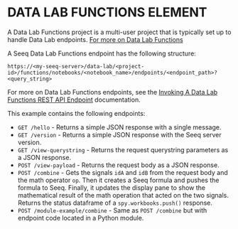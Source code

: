 # DATA LAB FUNCTIONS ELEMENT
A Data Lab Functions project is a multi-user project that is typically set up to handle Data Lab endpoints. [For more on Data Lab Functions](https://support.seeq.com/kb/latest/cloud/data-lab-functions-vs-data-lab-projects)

A Seeq Data Lab Functions endpoint has the following structure:
```
https://<my-seeq-server>/data-lab/<project-id>/functions/notebooks/<notebook_name>/endpoints/<endpoint_path>?<query_string>
```
For more on Data Lab Functions endpoints, see the [Invoking A Data Lab Functions REST API Endpoint](https://support.seeq.com/kb/latest/cloud/invoking-a-data-lab-functions-rest-api-endpoint) documentation.

This example contains the following endpoints:

- `GET /hello` - Returns a simple JSON response with a single message.
- `GET /version` - Returns a simple JSON response with the Seeq server version.
- `GET /view-querystring` - Returns the request querystring parameters as a JSON response.
- `POST /view-payload` - Returns the request body as a JSON response.
- `POST /combine` - Gets the signals `idA` and `idB` from the request body and the math operator `op`. Then it creates a Seeq formula and pushes the formula to Seeq. Finally, it updates the display pane to show the mathematical result of the math operation that acted on the two signals. Returns the status dataframe of a `spy.workbooks.push()` response.
- `POST /module-example/combine` - Same as `POST /combine` but with endpoint code located in a Python module.
